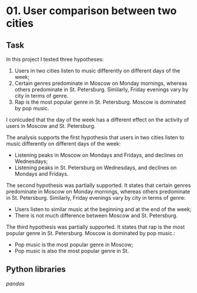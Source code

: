 # 01. User comparison between two cities

## Task

In this project I tested three hypotheses:
1. Users in two cities listen to music differently on different days of the week;
2. Certain genres predominate in Moscow on Monday mornings, whereas others predominate in St. Petersburg. Similarly, Friday evenings vary by city in terms of genre.
3. Rap is the most popular genre in St. Petersburg. Moscow is dominated by pop music.

I conlcuded that the day of the week has a different effect on the activity of users in Moscow and St. Petersburg.

The analysis supports the first hypothesis that users in two cities listen to music differently on different days of the week:
- Listening peaks in Moscow on Mondays and Fridays, and declines on Wednesdays;
- Listening peaks in St. Petersburg on Wednesdays, and declines on Mondays and Fridays.

The second hypothesis was partially supported. It states that certain genres predominate in Moscow on Monday mornings, whereas others predominate in St. Petersburg. Similarly, Friday evenings vary by city in terms of genre:
- Users listen to similar music at the beginning and at the end of the week;
- There is not much difference between Moscow and St. Petersburg.

The third hypothesis was partially supported. It states that rap is the most popular genre in St. Petersburg. Moscow is dominated by pop music.:
- Pop music is the most popular genre in Moscow;
- Pop music is also the most popular genre in St.

## Python libraries

*pandas*
